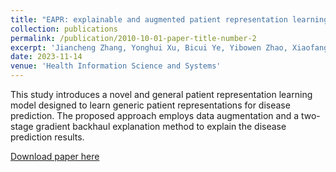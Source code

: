 ```yaml
---
title: "EAPR: explainable and augmented patient representation learning for disease prediction"
collection: publications
permalink: /publication/2010-10-01-paper-title-number-2
excerpt: 'Jiancheng Zhang, Yonghui Xu, Bicui Ye, Yibowen Zhao, Xiaofang Sun, Qi Meng, Yang Zhang & Lizhen Cui '
date: 2023-11-14
venue: 'Health Information Science and Systems'
---
```

This study introduces a novel and general patient representation learning model designed to learn generic patient representations for disease prediction. The proposed approach employs data augmentation and a two-stage gradient backhaul explanation method to explain the disease prediction results.

[Download paper here](https://link.springer.com/article/10.1007/s13755-023-00256-5)

